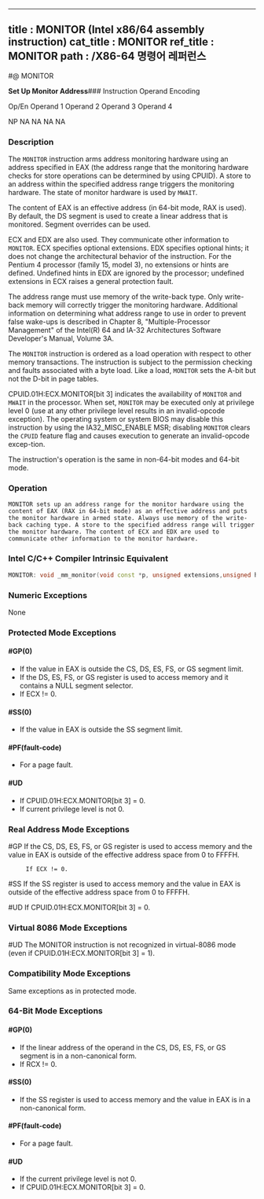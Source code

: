 ----------------------------
title : MONITOR (Intel x86/64 assembly instruction)
cat_title : MONITOR
ref_title : MONITOR
path : /X86-64 명령어 레퍼런스
----------------------------
#@ MONITOR

**Set Up Monitor Address**###                  Instruction Operand Encoding


Op/En Operand 1 Operand 2 Operand 3 Operand 4

NP NA NA NA NA

### Description


The `MONITOR` instruction arms address monitoring hardware using an address specified in EAX (the address range that the monitoring hardware checks for store operations can be determined by using CPUID). A store to an address within the specified address range triggers the monitoring hardware. The state of monitor hardware is used by `MWAIT`. 

The content of EAX is an effective address (in 64-bit mode, RAX is used). By default, the DS segment is used to create a linear address that is monitored. Segment overrides can be used.

ECX and EDX are also used. They communicate other information to `MONITOR`. ECX specifies optional extensions. EDX specifies optional hints; it does not change the architectural behavior of the instruction. For the Pentium 4 processor (family 15, model 3), no extensions or hints are defined. Undefined hints in EDX are ignored by the processor; undefined extensions in ECX raises a general protection fault.

The address range must use memory of the write-back type. Only write-back memory will correctly trigger the monitoring hardware. Additional information on determining what address range to use in order to prevent false wake-ups is described in Chapter 8, "Multiple-Processor Management" of the Intel(R) 64 and IA-32 Architectures Software Developer's Manual, Volume 3A.

The `MONITOR` instruction is ordered as a load operation with respect to other memory transactions. The instruction is subject to the permission checking and faults associated with a byte load. Like a load, `MONITOR` sets the A-bit but not the D-bit in page tables. 

CPUID.01H:ECX.MONITOR[bit 3] indicates the availability of `MONITOR` and `MWAIT` in the processor. When set, `MONITOR` may be executed only at privilege level 0 (use at any other privilege level results in an invalid-opcode exception). The operating system or system BIOS may disable this instruction by using the IA32_MISC_ENABLE MSR; disabling `MONITOR` clears the `CPUID` feature flag and causes execution to generate an invalid-opcode excep-tion. 

The instruction's operation is the same in non-64-bit modes and 64-bit mode.


### Operation

```info-verb
MONITOR sets up an address range for the monitor hardware using the content of EAX (RAX in 64-bit mode) as an effective address and puts the monitor hardware in armed state. Always use memory of the write-back caching type. A store to the specified address range will trigger the monitor hardware. The content of ECX and EDX are used to communicate other information to the monitor hardware.
```

### Intel C/C++ Compiler Intrinsic Equivalent

```cpp
MONITOR: void _mm_monitor(void const *p, unsigned extensions,unsigned hints)
```
### Numeric Exceptions


None


### Protected Mode Exceptions

#### #GP(0)
* If the value in EAX is outside the CS, DS, ES, FS, or GS segment limit.
* If the DS, ES, FS, or GS register is used to access memory and it contains a NULL segment selector.
* If ECX != 0.

#### #SS(0)
* If the value in EAX is outside the SS segment limit.

#### #PF(fault-code)
* For a page fault.

#### #UD
* If CPUID.01H:ECX.MONITOR[bit 3] = 0.
* If current privilege level is not 0.
### Real Address Mode Exceptions


#GP  If the CS, DS, ES, FS, or GS register is used to access memory and the value in EAX is outside of the effective address space from 0 to FFFFH.

         If ECX != 0.

#SS  If the SS register is used to access memory and the value in EAX is outside of the effective address space from 0 to FFFFH.

#UD  If CPUID.01H:ECX.MONITOR[bit 3] = 0.

### Virtual 8086 Mode Exceptions


#UD The MONITOR instruction is not recognized in virtual-8086 mode (even if CPUID.01H:ECX.MONITOR[bit 3] = 1).


### Compatibility Mode Exceptions



Same exceptions as in protected mode.


### 64-Bit Mode Exceptions

#### #GP(0)
* If the linear address of the operand in the CS, DS, ES, FS, or GS segment is in a non-canonical form.
* If RCX != 0.

#### #SS(0)
* If the SS register is used to access memory and the value in EAX is in a non-canonical form.

#### #PF(fault-code)
* For a page fault.

#### #UD
* If the current privilege level is not 0.
* If CPUID.01H:ECX.MONITOR[bit 3] = 0.
